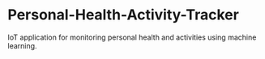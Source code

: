 # Personal-Health-Activity-Tracker
IoT application for monitoring personal health and activities using machine learning.
